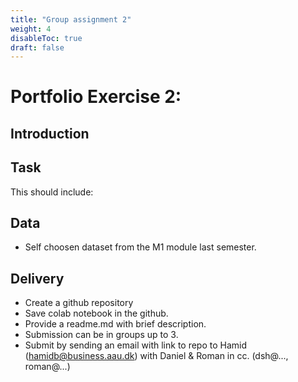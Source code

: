 ```yaml
---
title: "Group assignment 2"
weight: 4
disableToc: true
draft: false
---
```


# Portfolio Exercise 2: 

## Introduction

## Task 


This should include:




## Data

* Self choosen dataset from the M1 module last semester.

## Delivery

* Create a github repository
* Save colab notebook in the github.
* Provide a readme.md with brief description.
* Submission can be in groups up to 3.
* Submit by sending an email with link to repo to Hamid (hamidb@business.aau.dk) with Daniel & Roman in cc. (dsh@..., roman@...)


